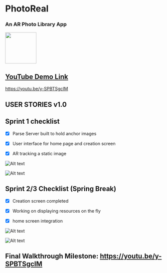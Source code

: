 # PhotoReal 
### An AR Photo Library App

<a href="https://youtu.be/y-SPBTSgcIM"> <img src="https://github.com/turboultralarge/PhotoReal/blob/master/PhotoReal%20Icon%20v3.png" width="100" height="100"/>

## YouTube Demo Link
https://youtu.be/y-SPBTSgcIM

## USER STORIES v1.0

## Sprint 1 checklist 

 - [x] Parse Server built to hold anchor images

 - [x] User interface for home page and creation screen

 - [x] AR tracking a static image
 
  ![Alt text](https://github.com/turboultralarge/PhotoReal/blob/master/Screen%20Shot%202019-04-26%20at%208.23.03%20PM.png "Completed prototype screens")
  
   ![Alt text](https://github.com/turboultralarge/PhotoReal/blob/master/IMG_1755-2.jpg "Completed prototype screens")

## Sprint 2/3 Checklist (Spring Break)

 - [x] Creation screen completed
 
 - [x] Working on displaying resources on the fly
  
 - [x] home screen integration
 
 ![Alt text](https://github.com/turboultralarge/PhotoReal/blob/master/Screen%20Shot%202019-04-25%20at%204.13.57%20PM.png "TableView for Library")
 
 ![Alt text](https://github.com/turboultralarge/PhotoReal/blob/master/Screen%20Shot%202019-04-25%20at%204.13.46%20PM.png "Completed prototype screens")

## Final Walkthrough Milestone: https://youtu.be/y-SPBTSgcIM
